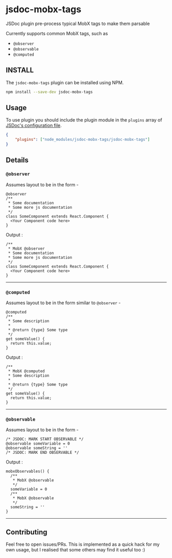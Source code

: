 # jsdoc-mobx-tags
JSDoc plugin pre-process typical MobX tags to make them parsable

Currently supports common MobX tags, such as
- `@observer`
- `@observable`
- `@computed`

## INSTALL

The `jsdoc-mobx-tags` plugin can be installed using NPM.

```bash
npm install --save-dev jsdoc-mobx-tags
```

## Usage

To use plugin you should include the plugin module in the `plugins` array of
[JSDoc's configuration file](http://usejsdoc.org/about-configuring-jsdoc.html).

```json
{
    "plugins": ["node_modules/jsdoc-mobx-tags/jsdoc-mobx-tags"]
}
```

## Details 

### `@observer`
Assumes layout to be in the form - 
```
@observer
/**
 * Some documentation
 * Some more js documentation
 */
class SomeComponent extends React.Component {
  <Your Component code here>
}
```
Output :
```
/**
 * MobX @observer
 * Some documentation
 * Some more js documentation
 */
class SomeComponent extends React.Component {
  <Your Component code here>
}
```
---
### `@computed`
Assumes layout to be in the form similar to `@observer` - 
```
@computed
/**
 * Some description
 *
 * @return {type} Some type
 */
get someValue() {
  return this.value;
}
```
Output :
```
/**
 * MobX @computed
 * Some description
 *
 * @return {type} Some type
 */
get someValue() {
  return this.value;
}
```
---
### `@observable`
Assumes layout to be in the form - 
```
/* JSDOC: MARK START OBSERVABLE */
@observable someVariable = 0
@observable someString = ''
/* JSDOC: MARK END OBSERVABLE */
```
Output :
```
mobxObservables() {
  /**  
   * MobX @observable
   */
  someVariable = 0
  /**  
   * MobX @observable
   */
  someString = ''
}
```
---
## Contributing

Feel free to open issues/PRs. This is implemented as a quick hack for my own usage, but I realised that some others may find it useful too :)

